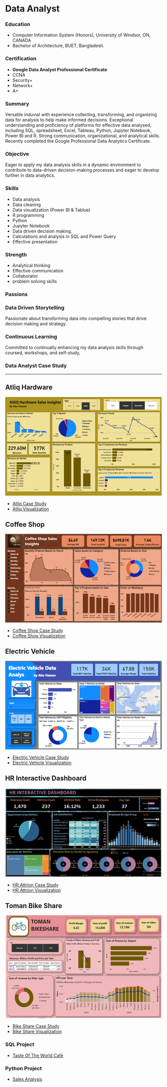 # Data Analyst

### Education
- Computer Information System (Honors), University of Windsor, ON, CANADA
- Bachelor of Architecture, BUET, Bangladesh.

### Certification
- **Google Data Analyst Professional Certificate**
- CCNA
- Security+
- Network+
- A+

### Summary
Versatile induvial with experience collecting, transforming, and organizing data for analysis to help make informed decisions. Exceptional understanding and proficiency of platforms for effective data analysed, including SQL, spreadsheet, Excel, Tableau, Python, Jupyter Notebook, Power BI and R. Strong communication, organizational, and analytical skills. Recently completed the   Google Professional Data Analytics Certificate.

### Objective
Eager to apply my data analysis skills in a dynamic environment to contribute to data-driven decision-making processes and eager to develop further in data analytics.

### Skills
- Data analysis
- Data cleaning
- Data visualization (Power BI & Tablue)
- R programming
- Python
- Jupyter Notebook
- Data driven decision making.
- Calculations and analysis in SQL and Power Query
- Effective presentation
  
### Strength
- Analytical thinking
- Effective communication
- Collaborator
- problem solving skills

### Passions

### Data Driven Storytelling
 
Passionate about transforming data into compelling stories that drive decision making and strategy.
      
### Continuous Learning
 
Committed to continually enhancing my data analysis skills through coursed, workshops, and self-study,

### Data Analyst Case Study
---
## Atliq Hardware
![EEG_Band_Discovery](/Picture/Atliq_Hardware.png)
- [Atliq Case Study](/CaseStudy/AtliqHardware.docx)
- [Atliq Visualization](/CaseStudy/Visualization_Atliq_ByPowerBI.pbix)
 
## Coffee Shop
![EEG_Band_Discovery](/Picture/Coffee_Shop.png)
- [Coffee Shop Case Study ](/CaseStudy/CoffeeShop.docx)
- [Coffee Shop Visualization ](/CaseStudy/Coffee_Shop_Sales_Visualization.pbix)
   
## Electric Vehicle
![EEG_Band_Discovery](/Picture/EV_Vehicle.png)
- [Electric Vehicle Case Study](/CaseStudy/ElectricVehicle.docx)
- [Electric Vehicle Visualization](/CaseStudy/EV_Car_Analysis_Visualization.pbix)
     
## HR Interactive Dashboard
![EEG_Band_Discovery](/Picture/HR_Dashboard.png)
- [HR Attrion Case Study](/CaseStudy/HRdashboard.docx)
- [HR Attrion Visualization](/CaseStudy/HR_Visualization.twbx)
    
## Toman Bike Share
  ![EEG_Band_Discovery](/Picture/Bike_Share.png)
  - [Bike Share Case Study](/CaseStudy/TomanBikeShare.docx)
  - [Bike Share Visualization](/CaseStudy/Bike_Share_Visualization.pbix)
    
### SQL Project 
  - [Taste Of The World Café](/CaseStudy/TasteOfTheWorldCafé.docx)

### Python Project
  - [Sales Analysis](/CaseStudy/Sales_Analysis.ipynb)

